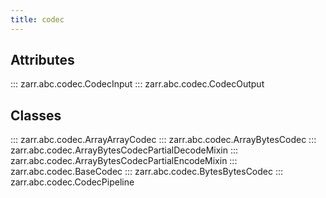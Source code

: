 ```yaml
---
title: codec
---
```


## Attributes

::: zarr.abc.codec.CodecInput
::: zarr.abc.codec.CodecOutput

## Classes

::: zarr.abc.codec.ArrayArrayCodec
::: zarr.abc.codec.ArrayBytesCodec
::: zarr.abc.codec.ArrayBytesCodecPartialDecodeMixin
::: zarr.abc.codec.ArrayBytesCodecPartialEncodeMixin
::: zarr.abc.codec.BaseCodec
::: zarr.abc.codec.BytesBytesCodec
::: zarr.abc.codec.CodecPipeline
